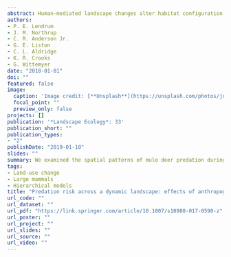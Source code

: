 ```yaml
---
abstract: Human-mediated landscape changes alter habitat configuration, which strongly structures animal distributions and interspecific interactions. The effects of anthropogenic disturbance on predator–prey relationships are fundamental to ecology, yet less well understood. We determined where predation events occurred for fawn and adult female mule deer from 2008 to 2014 in critical winter range with extensive energy development. We investigated the relationship between predation sites, energy infrastructure, and natural landscape features across contiguous areas experiencing different degrees of energy extraction during periods of high and low intensity development.Methods We contrast spatial correlates of 286 mortality locations with random landscape locations and mule deer distribution estimated from 350,000 GPS locations. We estimated predation risk with resource selection functions and latent selection difference functions.Results Relative to the distribution of mule deer, predation risk was lower closer to pipelines and well pads, but higher closer to roads. Predation sites occurred more than expected relative to availability and deer distribution in deeper snow and non-forested habitats. Anthropogenic features had a greater influence on predation sites during the period of low activity than high activity, and natural landscape characteristics had weaker effects relative to anthropogenic features throughout the study. Though canids accounted for the majority of predation events, felids exhibited stronger landscape associations, driving the observed spatial patterns in predation risk to mule deer.Conclusions The emergence of varied interactions between predation and landscape features across contexts and years highlights the complexity of interspecific interactions in highly modified landscapes.
authors:
- P. E. Lendrum
- J. M. Northrup
- C. R. Anderson Jr.
- G. E. Liston
- C. L. Aldridge
- K. R. Crooks
- G. Wittemyer
date: "2018-01-01"
doi: ""
featured: false
image:
  caption: 'Image credit: [**Unsplash**](https://unsplash.com/photos/jdD8gXaTZsc)'
  focal_point: ""
  preview_only: false
projects: []
publication: '*Landscape Ecology*: 33'
publication_short: ""
publication_types:
- "2"
publishDate: "2019-01-10"
slides: ""
summary: We examined the spatial patterns of mule deer predation during periods of high and low natural gas development activity finding complex relationships between predation and both natural and anthropogenic features. 
tags:
- Land-use change
- Large mammals
- Hierarchical models
title: "Predation risk across a dynamic landscape: effects of anthropogenic land use, natural landscape features, and prey distribution"
url_code: ""
url_dataset: ""
url_pdf: "https://link.springer.com/article/10.1007/s10980-017-0590-z"
url_poster: ""
url_project: ""
url_slides: ""
url_source: ""
url_video: ""
---
```



